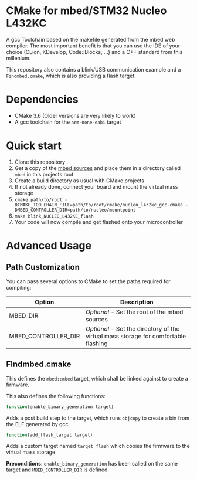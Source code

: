 CMake for mbed/STM32 Nucleo L432KC
==================================

A gcc Toolchain based on the makefile generated from the mbed web compiler. The most important benefit is that you can use the IDE of your choice (CLion, KDevelop, Code::Blocks, ...) and a C++ standard from this millenium.

This repository also contains a blink/USB communication example and a `Findmbed.cmake`, which is also providing a flash target.

Dependencies
============
- CMake 3.6 (Older versions are very likely to work)
- A gcc toolchain for the `arm-none-eabi` target

Quick start
===========

1. Clone this repository
2. Get a copy of the [mbed sources](https://developer.mbed.org/users/mbed_official/code/mbed/) and place them in a directory called `mbed` in this projects root
3. Create a build directory as usual with CMake projects
4. If not already done, connect your board and mount the virtual mass storage
5. `cmake path/to/root -DCMAKE_TOOLCHAIN_FILE=path/to/root/cmake/nucleo_l432kc_gcc.cmake -DMBED_CONTROLLER_DIR=path/to/nucleo/mountpoint`
6. `make blink_NUCLEO_L432KC_flash`
7. Your code will now compile and get flashed onto your microcontroller

Advanced Usage
==============

Path Customization
------------------
You can pass several options to CMake to set the paths required for compiling:

Option                | Description
----------------------|------------
MBED\_DIR             | *Optional* - Set the root of the mbed sources
MBED\_CONTROLLER\_DIR | *Optional* - Set the directory of the virtual mass storage for comfortable flashing

FIndmbed.cmake
--------------
This defines the `mbed::mbed` target, which shall be linked against to create a firmware.

This also defines the following functions:
```cmake
function(enable_binary_generation target)
```
Adds a post build step to the target, which runs `objcopy` to create a bin from the ELF generated by gcc.


```cmake
function(add_flash_target target)
```
Adds a custom target named `target_flash` which copies the firmware to the virtual mass storage.

**Preconditions**: `enable_binary_generation` has been called on the same target and `MBED_CONTROLLER_DIR` is defined.

